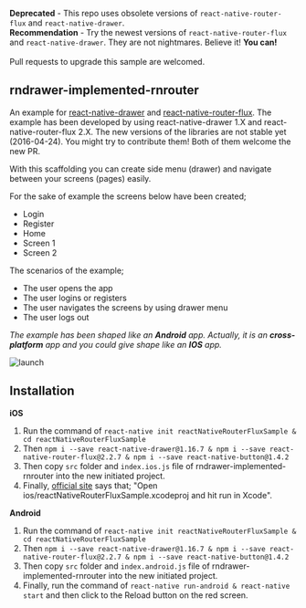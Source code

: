 **Deprecated** - This repo uses obsolete versions of `react-native-router-flux` and `react-native-drawer`.<br>
**Recommendation** - Try the newest versions of `react-native-router-flux` and `react-native-drawer`. They are not nightmares. Believe it! **You can!** <br><br>
Pull requests to upgrade this sample are welcomed.

rndrawer-implemented-rnrouter
--

An example for [react-native-drawer](https://github.com/root-two/react-native-drawer) and [react-native-router-flux](https://github.com/aksonov/react-native-router-flux). The example has been developed by using react-native-drawer 1.X and react-native-router-flux 2.X. The new versions of the libraries are not stable yet (2016-04-24). You might try to contribute them! Both of them welcome the new PR.

With this scaffolding you can create side menu (drawer) and navigate between your screens (pages) easily.

For the sake of example the screens below have been created;
* Login
* Register
* Home
* Screen 1
* Screen 2

The scenarios of the example;
* The user opens the app
* The user logins or registers
* The user navigates the screens by using drawer menu
* The user logs out

*The example has been shaped like an* ***Android*** *app. Actually, it is an* ***cross-platform*** *app and you could give shape like an* ***IOS*** *app.*

![launch](https://raw.githubusercontent.com/efkan/rndrawer-implemented-rnrouter/master/presentation.gif)


Installation
-------------

**iOS**

1. Run the command of `react-native init reactNativeRouterFluxSample & cd reactNativeRouterFluxSample`
2. Then `npm i --save react-native-drawer@1.16.7 & npm i --save react-native-router-flux@2.2.7 & npm i --save react-native-button@1.4.2`
3. Then copy `src` folder and `index.ios.js` file of rndrawer-implemented-rnrouter into the new initiated project.
4. Finally, [official site](https://facebook.github.io/react-native/docs/getting-started.html#quick-start) says that; "Open ios/reactNativeRouterFluxSample.xcodeproj and hit run in Xcode".


**Android**

1. Run the command of `react-native init reactNativeRouterFluxSample & cd reactNativeRouterFluxSample`
2. Then `npm i --save react-native-drawer@1.16.7 & npm i --save react-native-router-flux@2.2.7 & npm i --save react-native-button@1.4.2`
3. Then copy `src` folder and `index.android.js` file of rndrawer-implemented-rnrouter into the new initiated project.
4. Finally, run the command of `react-native run-android & react-native start` and then click to the Reload button on the red screen.
